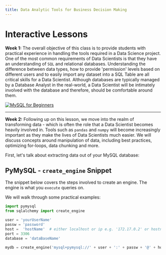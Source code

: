 ```yaml
---
title: Data Analytic Tools for Business Decision Making
---
```



# Interactive Lessons
__Week 1:__ The overall objective of this class is to provide students with practical experience in handling the tools required in a Data Science project. One of the most common requirements of Data Scientists is that they have an understanding of `SQL` and relational databases. Understanding the difference between data types, how to provide 'permission' levels based on different users and to easily import any dataset into a SQL Table are all critical skills for a Data Scientist. Although databases are typically managed by a Database Analyst in the real-world, a Data Scientist will be intimately involved with the database and therefore, should be comfortable around them. 

[![MySQL for Beginners](https://img.youtube.com/vi/e1LPfehYSgg/0.jpg)](https://www.youtube.com/watch?v=e1LPfehYSgg&list=PLS1QulWo1RIY4auvfxAHS9m_fZJ2wxSse "MySQL for beginners")

--- 

__Week 2:__ Following up on this lesson, we move into the realm of transforming data - which is often the role that a Data Scientist becomes heavily involved in. Tools such as `pandas` and `numpy` will become increasingly important as they make the lives of Data Scientists much easier. We will discuss concepts around manipulation of data, including best practices, optimizing for-loops, data chunking and more. 


First, let's talk about extracting data out of your MySQL database: 

## PyMySQL - `create_engine` Snippet

The snippet below covers the steps involved to create an engine. The engine is what you `execute` queries on. 

We will walk through some practical examples: 

```python
import pymysql
from sqlalchemy import create_engine

user = 'yourUserName'
passw = 'password'
host =  'hostName'  # either localhost or ip e.g. '172.17.0.2' or hostname address 
port = 3306 
database = 'dataBaseName'

mydb = create_engine('mysql+pymysql://' + user + ':' + passw + '@' + host + ':' + str(port) + '/' + database , echo=False)
```
